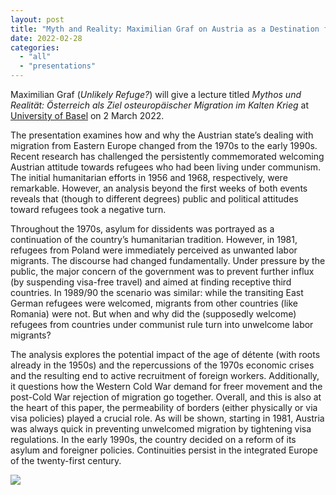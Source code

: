 ```yaml
---
layout: post
title: "Myth and Reality: Maximilian Graf on Austria as a Destination for Eastern European Migration During the Cold War"
date: 2022-02-28
categories: 
  - "all"
  - "presentations"
---
```


Maximilian Graf (_Unlikely Refuge?_) will give a lecture titled _Mythos und Realität: Österreich als Ziel osteuropäischer Migration im Kalten Krieg_ at [University of Basel](https://dg.philhist.unibas.ch/de/aktuelles/veranstaltungen/details/mythos-und-realitaet-oesterreich-als-ziel-osteuropaeischer-migration-im-kalten-krieg/) on 2 March 2022.

The presentation examines how and why the Austrian state’s dealing with migration from Eastern Europe changed from the 1970s to the early 1990s. Recent research has challenged the persistently commemorated welcoming Austrian attitude towards refugees who had been living under communism. The initial humanitarian efforts in 1956 and 1968, respectively, were remarkable. However, an analysis beyond the first weeks of both events reveals that (though to different degrees) public and political attitudes toward refugees took a negative turn.

Throughout the 1970s, asylum for dissidents was portrayed as a continuation of the country’s humanitarian tradition. However, in 1981, refugees from Poland were immediately perceived as unwanted labor migrants. The discourse had changed fundamentally. Under pressure by the public, the major concern of the government was to prevent further influx (by suspending visa-free travel) and aimed at finding receptive third countries. In 1989/90 the scenario was similar: while the transiting East German refugees were welcomed, migrants from other countries (like Romania) were not. But when and why did the (supposedly welcome) refugees from countries under communist rule turn into unwelcome labor migrants?

The analysis explores the potential impact of the age of détente (with roots already in the 1950s) and the repercussions of the 1970s economic crises and the resulting end to active recruitment of foreign workers. Additionally, it questions how the Western Cold War demand for freer movement and the post-Cold War rejection of migration go together. Overall, and this is also at the heart of this paper, the permeability of borders (either physically or via visa policies) played a crucial role. As will be shown, starting in 1981, Austria was always quick in preventing unwelcomed migration by tightening visa regulations. In the early 1990s, the country decided on a reform of its asylum and foreigner policies. Continuities persist in the integrated Europe of the twenty-first century.

[![](../../../../assets/images/BASEL.png)](https://dg.philhist.unibas.ch/de/aktuelles/veranstaltungen/details/mythos-und-realitaet-oesterreich-als-ziel-osteuropaeischer-migration-im-kalten-krieg/)
